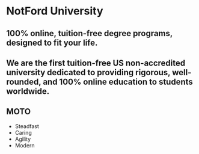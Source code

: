 # NotFord University

## 100% online, tuition-free degree programs, designed to fit your life.

## We are the first tuition-free US non-accredited university dedicated to providing rigorous, well-rounded, and 100% online education to students worldwide.

## MOTO

- Steadfast
- Caring
- Agility
- Modern

